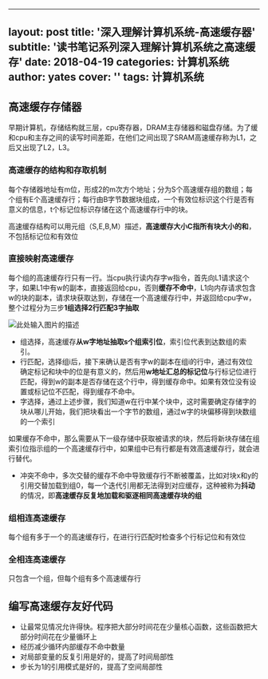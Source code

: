 ---
layout: post
title: '深入理解计算机系统-高速缓存器'
subtitle: '读书笔记系列深入理解计算机系统之高速缓存'
date: 2018-04-19
categories: 计算机系统
author: yates
cover: ''
tags: 计算机系统
--


## 高速缓存存储器
早期计算机，存储结构就三层，cpu寄存器，DRAM主存储器和磁盘存储。为了缓和cpu和主存之间的读写时间差距，在他们之间出现了SRAM高速缓存称为L1，之后又出现了L2，L3。

### 高速缓存的结构和存取机制
每个存储器地址有m位，形成2的m次方个地址；分为S个高速缓存组的数组；每个组有E个高速缓存行；每行由B字节数据块组成，一个有效位标识这个行是否有意义的信息，t个标记位标识存储在这个高速缓存行中的块。

高速缓存结构可以用元组（S,E,B,M）描述，**高速缓存大小C指所有块大小的和**，不包括标记位和有效位

### 直接映射高速缓存

每个组的高速缓存行只有一行。当cpu执行读内存字w指令，首先向L1请求这个字，如果L1中有w的副本，直接返回给cpu，否则**缓存不命中**，L1向内存请求包含w的块的副本，请求块获取达到，存储在一个高速缓存行中，并返回给cpu字w，整个过程分为三步**1组选择2行匹配3字抽取**

![此处输入图片的描述](http://pev96mxgw.bkt.clouddn.com/img/computer-system-Perspective/19.png)


- 组选择，高速缓存**从w字地址抽取s个组索引位**，索引位代表到达数组的索引。
- 行匹配，选择组i后，接下来确认是否有字w的副本在组i的行中，通过有效位确定标记和块中的位是有意义的，然后用**w地址汇总的标记位**与行标记位进行匹配，得到w的副本是否存储在这个行中，得到缓存命中。如果有效位没有设置或标记位不匹配，得到缓存不命中。
- 字选择，通过上述步骤，我们知道w在行中某个块中，这时需要确定存储字的块从哪儿开始，我们把块看出一个字节的数组，通过w字的块偏移得到块数组的一个索引

如果缓存不命中，那么需要从下一级存储中获取被请求的块，然后将新块存储在组索引位指示组的一个高速缓存行中，如果组中已有行都是有效高速缓存行，就会进行替代。

- 冲突不命中，多次交替的缓存不命中导致缓存行不断被覆盖，比如对块x和y的引用交替加载到组0，每一个迭代引用都无法得到对应缓存，这种被称为**抖动**的情况，即**高速缓存反复地加载和驱逐相同高速缓存块的组**

### 组相连高速缓存
每个组有多于一个的高速缓存行，在进行行匹配时检查多个行标记位和有效位
### 全相连高速缓存
只包含一个组，但每个组有多个高速缓存行

## 编写高速缓存友好代码
- 让最常见情况允许得快。程序把大部分时间花在少量核心函数，这些函数把大部分时间花在少量循环上
- 经历减少循环内部缓存不命中数量
- 对局部变量的反复引用是好的，提高了时间局部性
- 步长为1的引用模式是好的，提高了空间局部性